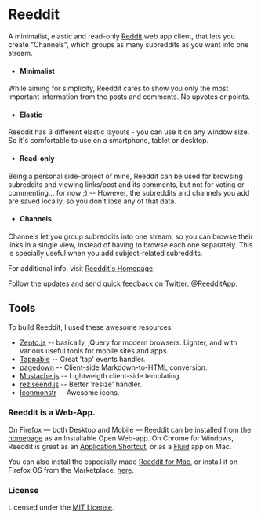 # Reeddit

A minimalist, elastic and read-only [Reddit](http://reddit.com/) web app client, that lets you create "Channels", which groups as many subreddits as you want into one stream.

* #### Minimalist
While aiming for simplicity, Reeddit cares to show you only the most important information from the posts and comments. No upvotes or points.

* #### Elastic
Reeddit has 3 different elastic layouts - you can use it on any window size. So it's comfortable to use on a smartphone, tablet or desktop.

* #### Read-only
Being a personal side-project of mine, Reeddit can be used for browsing subreddits and viewing links/post and its comments, but not for voting or commenting... for now ;) -- However, the subreddits and channels you add are saved locally, so you don't lose any of that data.

* #### Channels
Channels let you group subreddits into one stream, so you can browse their links in a single view, instead of having to browse each one separately. This is specially useful when you add subject-related subreddits.

For additional info, visit [Reeddit's Homepage](http://reedditapp.com/about/).

Follow the updates and send quick feedback on Twitter: [@ReedditApp](https://twitter.com/reedditapp).

## Tools

To build Reeddit, I used these awesome resources:

*	[Zepto.js](http://zeptojs.com/) -- basically, jQuery for modern browsers. Lighter, and with various useful tools for mobile sites and apps.
*	[Tappable](https://github.com/cheeaun/tappable) -- Great 'tap' events handler.
*	[pagedown](http://code.google.com/p/pagedown/) -- Client-side Markdown-to-HTML conversion.
*	[Mustache.js](https://github.com/janl/mustache.js/) -- Lightweigth client-side templating.
*	[reziseend.js](https://github.com/porada/resizeend) -- Better 'resize' handler.
* [Iconmonstr](http://iconmonstr.com/) -- Awesome icons.

### Reeddit is a Web-App.
On Firefox — both Desktop and Mobile — Reeddit can be installed from the [homepage](http://reedditapp.com) as an Installable Open Web-app. On Chrome for Windows, Reeddit is great as an [Application Shortcut](http://support.google.com/chrome/bin/answer.py?hl=en-GB&answer=95710), or as a [Fluid](http://fluidapp.com/) app on Mac.

You can also install the especially made [Reeddit for Mac](http://mac.reedditapp.com), or install it on Firefox OS from the Marketplace, [here](https://marketplace.firefox.com/app/reeddit).

### License

Licensed under the [MIT License](http://berbaquero.mit-license.org/).
